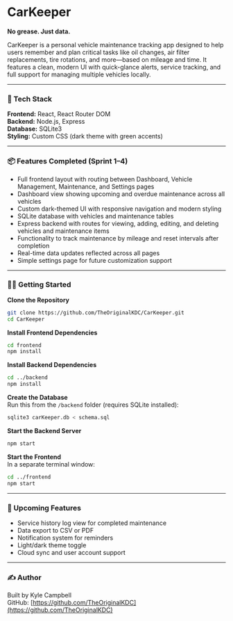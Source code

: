 # CarKeeper

**No grease. Just data.**

CarKeeper is a personal vehicle maintenance tracking app designed to help users remember and plan critical tasks like oil changes, air filter replacements, tire rotations, and more—based on mileage and time. It features a clean, modern UI with quick-glance alerts, service tracking, and full support for managing multiple vehicles locally.

---

### 🧰 Tech Stack

**Frontend:** React, React Router DOM  
**Backend:** Node.js, Express  
**Database:** SQLite3  
**Styling:** Custom CSS (dark theme with green accents)

---

### 📦 Features Completed (Sprint 1–4)

- Full frontend layout with routing between Dashboard, Vehicle Management, Maintenance, and Settings pages  
- Dashboard view showing upcoming and overdue maintenance across all vehicles  
- Custom dark-themed UI with responsive navigation and modern styling  
- SQLite database with vehicles and maintenance tables  
- Express backend with routes for viewing, adding, editing, and deleting vehicles and maintenance items  
- Functionality to track maintenance by mileage and reset intervals after completion  
- Real-time data updates reflected across all pages  
- Simple settings page for future customization support

---

### 🏃‍♂️ Getting Started

**Clone the Repository**
```bash
git clone https://github.com/TheOriginalKDC/CarKeeper.git
cd CarKeeper
```

**Install Frontend Dependencies**
```bash
cd frontend
npm install
```

**Install Backend Dependencies**
```bash
cd ../backend
npm install
```

**Create the Database**  
Run this from the `/backend` folder (requires SQLite installed):
```bash
sqlite3 carKeeper.db < schema.sql
```

**Start the Backend Server**
```bash
npm start
```

**Start the Frontend**  
In a separate terminal window:
```bash
cd ../frontend
npm start
```

---

### 🌱 Upcoming Features

- Service history log view for completed maintenance  
- Data export to CSV or PDF  
- Notification system for reminders  
- Light/dark theme toggle  
- Cloud sync and user account support

---

### ✍️ Author

Built by Kyle Campbell  
GitHub: [https://github.com/TheOriginalKDC](https://github.com/TheOriginalKDC)